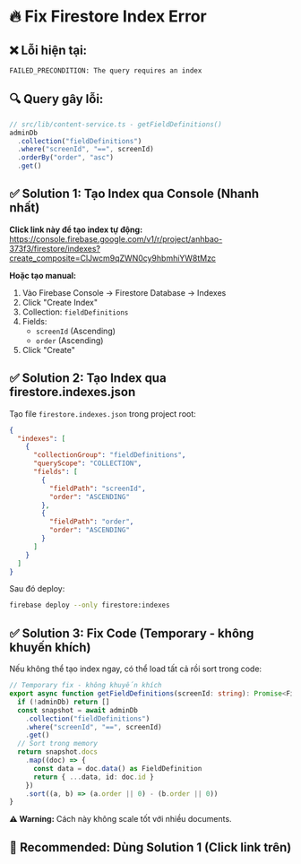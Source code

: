 # 🔥 Fix Firestore Index Error

## ❌ Lỗi hiện tại:
```
FAILED_PRECONDITION: The query requires an index
```

## 🔍 Query gây lỗi:
```typescript
// src/lib/content-service.ts - getFieldDefinitions()
adminDb
  .collection("fieldDefinitions")
  .where("screenId", "==", screenId)
  .orderBy("order", "asc")
  .get()
```

## ✅ Solution 1: Tạo Index qua Console (Nhanh nhất)

**Click link này để tạo index tự động:**
https://console.firebase.google.com/v1/r/project/anhbao-373f3/firestore/indexes?create_composite=ClJwcm9qZWN0cy9hbmhiYW8tMzc

**Hoặc tạo manual:**
1. Vào Firebase Console → Firestore Database → Indexes
2. Click "Create Index"
3. Collection: `fieldDefinitions`
4. Fields:
   - `screenId` (Ascending)
   - `order` (Ascending)
5. Click "Create"

## ✅ Solution 2: Tạo Index qua firestore.indexes.json

Tạo file `firestore.indexes.json` trong project root:

```json
{
  "indexes": [
    {
      "collectionGroup": "fieldDefinitions",
      "queryScope": "COLLECTION",
      "fields": [
        {
          "fieldPath": "screenId",
          "order": "ASCENDING"
        },
        {
          "fieldPath": "order",
          "order": "ASCENDING"
        }
      ]
    }
  ]
}
```

Sau đó deploy:
```bash
firebase deploy --only firestore:indexes
```

## ✅ Solution 3: Fix Code (Temporary - không khuyến khích)

Nếu không thể tạo index ngay, có thể load tất cả rồi sort trong code:

```typescript
// Temporary fix - không khuyến khích
export async function getFieldDefinitions(screenId: string): Promise<FieldDefinition[]> {
  if (!adminDb) return []
  const snapshot = await adminDb
    .collection("fieldDefinitions")
    .where("screenId", "==", screenId)
    .get()
  // Sort trong memory
  return snapshot.docs
    .map((doc) => {
      const data = doc.data() as FieldDefinition
      return { ...data, id: doc.id }
    })
    .sort((a, b) => (a.order || 0) - (b.order || 0))
}
```

**⚠️ Warning:** Cách này không scale tốt với nhiều documents.

## 🎯 Recommended: Dùng Solution 1 (Click link trên)

